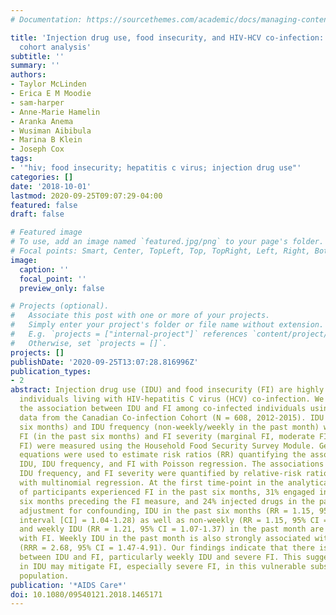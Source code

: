 ```yaml
---
# Documentation: https://sourcethemes.com/academic/docs/managing-content/

title: 'Injection drug use, food insecurity, and HIV-HCV co-infection: a longitudinal
  cohort analysis'
subtitle: ''
summary: ''
authors:
- Taylor McLinden
- Erica E M Moodie
- sam-harper
- Anne-Marie Hamelin
- Aranka Anema
- Wusiman Aibibula
- Marina B Klein
- Joseph Cox
tags:
- '"hiv; food insecurity; hepatitis c virus; injection drug use"'
categories: []
date: '2018-10-01'
lastmod: 2020-09-25T09:07:29-04:00
featured: false
draft: false

# Featured image
# To use, add an image named `featured.jpg/png` to your page's folder.
# Focal points: Smart, Center, TopLeft, Top, TopRight, Left, Right, BottomLeft, Bottom, BottomRight.
image:
  caption: ''
  focal_point: ''
  preview_only: false

# Projects (optional).
#   Associate this post with one or more of your projects.
#   Simply enter your project's folder or file name without extension.
#   E.g. `projects = ["internal-project"]` references `content/project/deep-learning/index.md`.
#   Otherwise, set `projects = []`.
projects: []
publishDate: '2020-09-25T13:07:28.816996Z'
publication_types:
- 2
abstract: Injection drug use (IDU) and food insecurity (FI) are highly prevalent among
  individuals living with HIV-hepatitis C virus (HCV) co-infection. We quantified
  the association between IDU and FI among co-infected individuals using biannual
  data from the Canadian Co-infection Cohort (N = 608, 2012-2015). IDU (in the past
  six months) and IDU frequency (non-weekly/weekly in the past month) were self-reported.
  FI (in the past six months) and FI severity (marginal FI, moderate FI, and severe
  FI) were measured using the Household Food Security Survey Module. Generalized estimating
  equations were used to estimate risk ratios (RR) quantifying the associations between
  IDU, IDU frequency, and FI with Poisson regression. The associations between IDU,
  IDU frequency, and FI severity were quantified by relative-risk ratios (RRR) estimated
  with multinomial regression. At the first time-point in the analytical sample, 54%
  of participants experienced FI in the past six months, 31% engaged in IDU in the
  six months preceding the FI measure, and 24% injected drugs in the past month. After
  adjustment for confounding, IDU in the past six months (RR = 1.15, 95% confidence
  interval [CI] = 1.04-1.28) as well as non-weekly (RR = 1.15, 95% CI = 1.02-1.29)
  and weekly IDU (RR = 1.21, 95% CI = 1.07-1.37) in the past month are associated
  with FI. Weekly IDU in the past month is also strongly associated with severe FI
  (RRR = 2.68, 95% CI = 1.47-4.91). Our findings indicate that there is an association
  between IDU and FI, particularly weekly IDU and severe FI. This suggests that reductions
  in IDU may mitigate FI, especially severe FI, in this vulnerable subset of the HIV-positive
  population.
publication: '*AIDS Care*'
doi: 10.1080/09540121.2018.1465171
---
```

